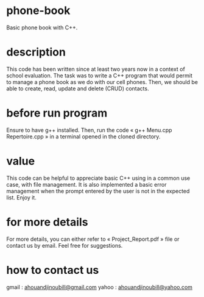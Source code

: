 # phone-book
Basic phone book with C++.

# description
This code has been written since at least two years now in a context of school evaluation.
The task was to write a C++ program that would permit to manage a phone book as we do with our cell phones.
Then, we should be able to create, read, update and delete (CRUD) contacts.

# before run program
Ensure to have g++ installed. Then, run the code « g++ Menu.cpp Repertoire.cpp » in a terminal opened in
the cloned directory.

# value
This code can be helpful to appreciate basic C++ using in a common use case, with file management.
It is also implemented a basic error management when the prompt entered by the user is not in the expected list.
Enjoy it.

# for more details
For more details, you can either refer to « Project_Report.pdf » file or contact us by email. Feel free for suggestions.

# how to contact us 
gmail : ahouandjinoubill@gmail.com
yahoo : ahouandjinoubill@yahoo.com